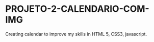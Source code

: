 # PROJETO-2-CALENDARIO-COM-IMG
 Creating calendar to improve my skills in HTML 5, CSS3, javascript.
